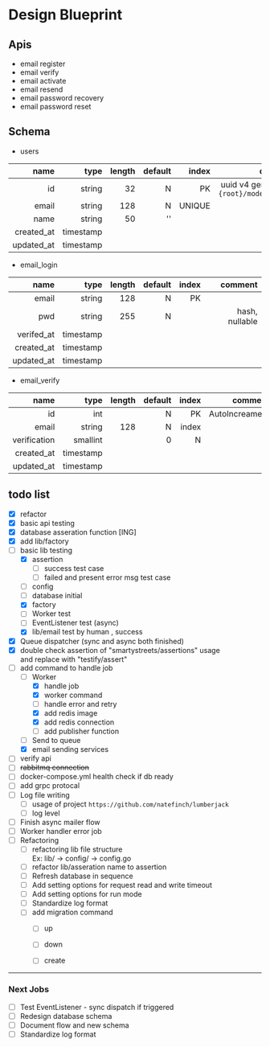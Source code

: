 # Design Blueprint

## Apis

* email register
* email verify
* email activate
* email resend
* email password recovery
* email password reset

## Schema

* users

|name|type|length|default|index|comment|
|---:|---:|---:|---:|---:|---:|
|id|string|32|N|PK|uuid v4 generate by `{root}/models/users`|
|email|string|128|N|UNIQUE||
|name|string|50|''|||
|created_at|timestamp|||||
|updated_at|timestamp|||||

* email_login

|name|type|length|default|index|comment|
|---:|---:|---:|---:|---:|---:|
|email|string|128|N|PK||
|pwd|string|255|N||hash, nullable|
|verifed_at|timestamp|||||
|created_at|timestamp|||||
|updated_at|timestamp|||||

* email_verify

|name|type|length|default|index|comment|
|---:|---:|---:|---:|---:|---:|
|id|int||N|PK|AutoIncreament|
|email|string|128|N|index||
|verification|smallint||0|N||0:未驗證, 1:已驗證|
|created_at|timestamp|||||
|updated_at|timestamp|||||

## todo list
* [x] refactor
* [x] basic api testing
* [x] database asseration function [ING] 
* [x] add lib/factory 
* [ ] basic lib testing
    * [x] assertion
        * [ ] success test case
        * [ ] failed and present error msg test case 
    * [ ] config
    * [ ] database initial
    * [x] factory
    * [ ] Worker test
    * [ ] EventListener test (async)
    * [x] lib/email test by human , success
* [x] Queue dispatcher (sync and async both finished)
* [x] double check assertion of "smartystreets/assertions" usage  
    and replace with "testify/assert"
* [ ] add command to handle job
  - [ ] Worker
    - [x] handle job
    - [x] worker command
    - [ ] handle error and retry
    - [x] add redis image
    - [x] add redis connection
    - [ ] add publisher function
  - [ ] Send to queue
  - [x] email sending services
* [ ] verify api
* [ ] ~~rabbitmq connection~~ 
* [ ] docker-compose.yml health check if db ready
* [ ] add grpc protocal
* [ ] Log file writing
  - [ ] usage of project `https://github.com/natefinch/lumberjack`
  - [ ] log level
* [ ] Finish async mailer flow
* [ ] Worker handler error job
* [ ] Refactoring
    * [ ] refactoring lib file structure  
        Ex: lib/ -> config/ -> config.go
    * [ ] refactor lib/asseration name to assertion
    * [ ] Refresh database in sequence
    * [ ] Add setting options for request read and write timeout
    * [ ] Add setting options for run mode
    * [ ] Standardize log format
    * [ ] add migration command
        - [ ] up
        - [ ] down
        - [ ] create
    
    
---
### Next Jobs
* [ ] Test EventListener - sync dispatch if triggered
* [ ] Redesign database schema
* [ ] Document flow and new schema
* [ ] Standardize log format
